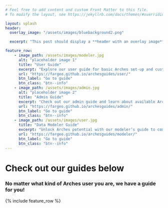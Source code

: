 ```yaml
---
# Feel free to add content and custom Front Matter to this file.
# To modify the layout, see https://jekyllrb.com/docs/themes/#overriding-theme-defaults

layout: splash
header:
  overlay_image: "/assets/images/bluebackground2.png"

  excerpt: "This post should display a **header with an overlay image**, if the theme supports it."

feature_row:
    - image_path: /assets/images/modeler.jpg
      alt: "placeholder image 1"
      title: "User Guide"
      excerpt: "Explore our user guide for basic Arches set-up and customization instructions."
      url: "https://fargeo.github.io/archesguides/user/"
      btn_label: "Go to guide"
      btn_class: "btn--info"
    - image_path: /assets/images/admin.jpg
      alt: "placeholder image 2"
      title: "Admin Guide"
      excerpt: "Check out our admin guide and learn about available Arches administrative functions."
      url: "https://fargeo.github.io/archesguides/admin/"
      btn_label: "Go to guide"
      btn_class: "btn--info"
    - image_path: /assets/images/user.jpg
      title: "Data Modeler Guide"
      excerpt: "Unlock Arches potential with our modeler’s guide to complex data modeling capabilities."
      url: "https://fargeo.github.io/archesguides/modeler/"
      btn_label: "Go to guide"
      btn_class: "btn--info"
---
```

# Check out our guides below
### No matter what kind of Arches user you are, we have a guide for you!


{% include feature_row %}
